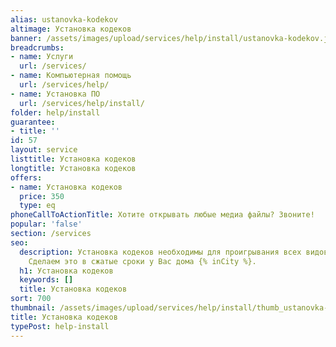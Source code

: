 ```yaml
---
alias: ustanovka-kodekov
altimage: Установка кодеков
banner: /assets/images/upload/services/help/install/ustanovka-kodekov.jpg
breadcrumbs:
- name: Услуги
  url: /services/
- name: Компьютерная помощь
  url: /services/help/
- name: Установка ПО
  url: /services/help/install/
folder: help/install
guarantee:
- title: ''
id: 57
layout: service
listtitle: Установка кодеков
longtitle: Установка кодеков
offers:
- name: Установка кодеков
  price: 350
  type: eq
phoneCallToActionTitle: Хотите открывать любые медиа файлы? Звоните!
popular: 'false'
section: /services
seo:
  description: Установка кодеков необходимы для проигрывания всех видов видео и аудио.
    Сделаем это в сжатые сроки у Вас дома {% inCity %}.
  h1: Установка кодеков
  keywords: []
  title: Установка кодеков
sort: 700
thumbnail: /assets/images/upload/services/help/install/thumb_ustanovka-kodekov.jpg
title: Установка кодеков
typePost: help-install
---
```

